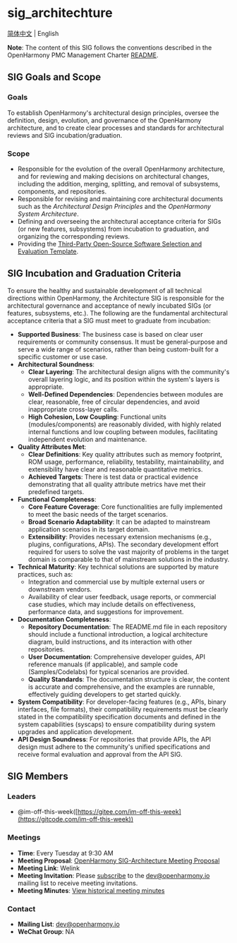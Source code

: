# sig_architechture

[简体中文](./sig_architecture_cn.md) | English

**Note**: The content of this SIG follows the conventions described in the OpenHarmony PMC Management Charter [README](/zh/pmc.md).

## SIG Goals and Scope

### Goals

To establish OpenHarmony's architectural design principles, oversee the definition, design, evolution, and governance of the OpenHarmony architecture, and to create clear processes and standards for architectural reviews and SIG incubation/graduation.

### Scope

- Responsible for the evolution of the overall OpenHarmony architecture, and for reviewing and making decisions on architectural changes, including the addition, merging, splitting, and removal of subsystems, components, and repositories.
- Responsible for revising and maintaining core architectural documents such as the *Architectural Design Principles* and the *OpenHarmony System Architecture*.
- Defining and overseeing the architectural acceptance criteria for SIGs (or new features, subsystems) from incubation to graduation, and organizing the corresponding reviews.
- Providing the [Third-Party Open-Source Software Selection and Evaluation Template](https://www.google.com/url?sa=E&q=meetings%2FOpenHarmony_thirdparty_opensource_software_selection_analysis_templateV1.0.pptx).

## SIG Incubation and Graduation Criteria

To ensure the healthy and sustainable development of all technical directions within OpenHarmony, the Architecture SIG is responsible for the architectural governance and acceptance of newly incubated SIGs (or features, subsystems, etc.). The following are the fundamental architectural acceptance criteria that a SIG must meet to graduate from incubation:

- **Supported Business**: The business case is based on clear user requirements or community consensus. It must be general-purpose and serve a wide range of scenarios, rather than being custom-built for a specific customer or use case.
- **Architectural Soundness**:
  - **Clear Layering**: The architectural design aligns with the community's overall layering logic, and its position within the system's layers is appropriate.
  - **Well-Defined Dependencies**: Dependencies between modules are clear, reasonable, free of circular dependencies, and avoid inappropriate cross-layer calls.
  - **High Cohesion, Low Coupling**: Functional units (modules/components) are reasonably divided, with highly related internal functions and low coupling between modules, facilitating independent evolution and maintenance.
- **Quality Attributes Met**:
  - **Clear Definitions**: Key quality attributes such as memory footprint, ROM usage, performance, reliability, testability, maintainability, and extensibility have clear and reasonable quantitative metrics.
  - **Achieved Targets**: There is test data or practical evidence demonstrating that all quality attribute metrics have met their predefined targets.
- **Functional Completeness**:
  - **Core Feature Coverage**: Core functionalities are fully implemented to meet the basic needs of the target scenarios.
  - **Broad Scenario Adaptability**: It can be adapted to mainstream application scenarios in its target domain.
  - **Extensibility**: Provides necessary extension mechanisms (e.g., plugins, configurations, APIs). The secondary development effort required for users to solve the vast majority of problems in the target domain is comparable to that of mainstream solutions in the industry.
- **Technical Maturity**: Key technical solutions are supported by mature practices, such as:
  - Integration and commercial use by multiple external users or downstream vendors.
  - Availability of clear user feedback, usage reports, or commercial case studies, which may include details on effectiveness, performance data, and suggestions for improvement.
- **Documentation Completeness**:
  - **Repository Documentation**: The README.md file in each repository should include a functional introduction, a logical architecture diagram, build instructions, and its interaction with other repositories.
  - **User Documentation**: Comprehensive developer guides, API reference manuals (if applicable), and sample code (Samples/Codelabs) for typical scenarios are provided.
  - **Quality Standards**: The documentation structure is clear, the content is accurate and comprehensive, and the examples are runnable, effectively guiding developers to get started quickly.
- **System Compatibility**: For developer-facing features (e.g., APIs, binary interfaces, file formats), their compatibility requirements must be clearly stated in the compatibility specification documents and defined in the system capabilities (syscaps) to ensure compatibility during system upgrades and application development.
- **API Design Soundness**: For repositories that provide APIs, the API design must adhere to the community's unified specifications and receive formal evaluation and approval from the API SIG.

## SIG Members

### Leaders

- @im-off-this-week([https://gitee.com/im-off-this-week](https://gitcode.com/im-off-this-week))

### Meetings

- **Time**: Every Tuesday at 9:30 AM
- **Meeting Proposal**: [OpenHarmony SIG-Architecture Meeting Proposal](https://shimo.im/sheets/StzhuFkEk38enrnl/MODO)
- **Meeting Link**: Welink
- **Meeting Invitation**: Please [subscribe](https://lists.openatom.io/postorius/lists/dev.openharmony.io) to the dev@openharmony.io mailing list to receive meeting invitations.
- **Meeting Minutes**: [View historical meeting minutes](https://gitee.com/openharmony/community/tree/master/sig/sig_architecture/meetings)

### Contact

- **Mailing List**: [dev@openharmony.io](https://www.google.com/url?sa=E&q=mailto%3Adev@openharmony.io)
- **WeChat Group**: NA
